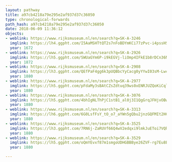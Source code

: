 ```yaml
---
layout: pathway
title: a97cb4218a79e295e2af937d37c36050
type: chronological-forwards
path_hash: a97cb4218a79e295e2af937d37c36050
date: 2018-06-09 11:36:12
objects:
- weblink: https://www.rijksmuseum.nl/en/search?q=SK-A-3246
  imglink: https://lh4.ggpht.com/I5AaMSHTtQT2s7nFoBDYmKCi77zPvc-i4pssHS_lLlEuadlZ3gRv7vZri1qOog3_ofVS11LvyqZJ_LP-deIFIO7chjs=s200
  year: 1672
- weblink: https://www.rijksmuseum.nl/en/search?q=SK-A-2926
  imglink: https://lh5.ggpht.com/SWUaGYm6P-i9kEGVj-liOmp4IFkE1b8rDCn36NGuI1Jv4ZuGTGVNcoKzCEDYGWBIfKkjEWHGvhseCxS2rT0ZXHI1cjL_=s200
  year: 1872
- weblink: https://www.rijksmuseum.nl/en/search?q=SK-A-2908
  imglink: https://lh3.ggpht.com/QEfPaF4gg6k3pUQBbcYyCacg0yYYwI03sM-LwcVhqfP9c-9YPtnSpNKUMGcgHzZPb0LBsXKZl1W6xnjQzkWee8N1NoY=s200
  year: 1880
- weblink: https://www.rijksmuseum.nl/en/search?q=SK-A-2977
  imglink: https://lh5.ggpht.com/pFdaMy3sBAtCZsZdtuq39ws0xENRJUZQoKiCql-V071T5o2CiD6LD5zho8EBC--BBhL5Rn9sO4kLSZ2twoibuZvPMcmH=s200
  year: 1880
- weblink: https://www.rijksmuseum.nl/en/search?q=SK-A-3076
  imglink: https://lh5.ggpht.com/4bhIgNLThPjC1stB1_al0j3I1QgGrqJFHjvOBwb6KIhtEwJivtOc7xeaobrb6IC0ER6pSJiaYw5h1Yxudc4Ww2t2zOw=s200
  year: 1880
- weblink: https://www.rijksmuseum.nl/en/search?q=SK-A-3313
  imglink: https://lh6.ggpht.com/6G0LsfFsY_tO_o7_aYWn5gQbu2jnzGQFMIt2HCqDB5-4a3D0h06czKZjsRKkigjj8OSwOdP4Y_ZbB07DwE-C-NgoVy8=s200
  year: 1880
- weblink: https://www.rijksmuseum.nl/en/search?q=SK-A-3525
  imglink: https://lh3.ggpht.com/7RN6j-ZaRUVf66Q4wV2edqxi9lmkJuEToi7VQhzIPizAacod2qOqasuNsoxLQ2KRs8iWGHPmZXorOuz4YGqCcRqaBsxr=s200
  year: 1880
- weblink: https://www.rijksmuseum.nl/en/search?q=SK-A-3529
  imglink: https://lh5.ggpht.com/oQmYEvxf87m1smgoUDHGBBBye26ZVF-rg7Eu8EwrkmfVUWohIKkHwVfpXswIM0RnchM501f-5iMa2wwsWzwOegI6ugo=s200
  year: 1880

---
```

